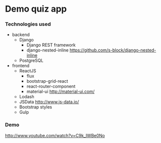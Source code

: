 # Demo quiz app

### Technologies used
* backend
    * Django
        * Django REST framework
        * django-nested-inline https://github.com/s-block/django-nested-inline
    * PostgreSQL
* frontend
    * ReactJS
        * flux  
        * bootstrap-grid-react
        * react-router-component
        * material-ui http://material-ui.com/
    * Lodash
    * JSData http://www.js-data.io/
    * Bootstrap styles
    * Gulp 

### Demo
http://www.youtube.com/watch?v=C9k_IWBe0No